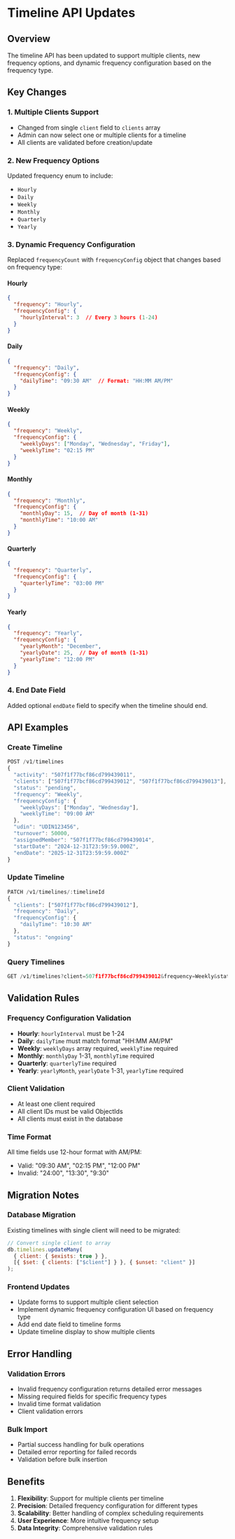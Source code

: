 # Timeline API Updates

## Overview
The timeline API has been updated to support multiple clients, new frequency options, and dynamic frequency configuration based on the frequency type.

## Key Changes

### 1. Multiple Clients Support
- Changed from single `client` field to `clients` array
- Admin can now select one or multiple clients for a timeline
- All clients are validated before creation/update

### 2. New Frequency Options
Updated frequency enum to include:
- `Hourly`
- `Daily` 
- `Weekly`
- `Monthly`
- `Quarterly`
- `Yearly`

### 3. Dynamic Frequency Configuration
Replaced `frequencyCount` with `frequencyConfig` object that changes based on frequency type:

#### Hourly
```json
{
  "frequency": "Hourly",
  "frequencyConfig": {
    "hourlyInterval": 3  // Every 3 hours (1-24)
  }
}
```

#### Daily
```json
{
  "frequency": "Daily",
  "frequencyConfig": {
    "dailyTime": "09:30 AM"  // Format: "HH:MM AM/PM"
  }
}
```

#### Weekly
```json
{
  "frequency": "Weekly",
  "frequencyConfig": {
    "weeklyDays": ["Monday", "Wednesday", "Friday"],
    "weeklyTime": "02:15 PM"
  }
}
```

#### Monthly
```json
{
  "frequency": "Monthly",
  "frequencyConfig": {
    "monthlyDay": 15,  // Day of month (1-31)
    "monthlyTime": "10:00 AM"
  }
}
```

#### Quarterly
```json
{
  "frequency": "Quarterly",
  "frequencyConfig": {
    "quarterlyTime": "03:00 PM"
  }
}
```

#### Yearly
```json
{
  "frequency": "Yearly",
  "frequencyConfig": {
    "yearlyMonth": "December",
    "yearlyDate": 25,  // Day of month (1-31)
    "yearlyTime": "12:00 PM"
  }
}
```

### 4. End Date Field
Added optional `endDate` field to specify when the timeline should end.

## API Examples

### Create Timeline
```javascript
POST /v1/timelines
{
  "activity": "507f1f77bcf86cd799439011",
  "clients": ["507f1f77bcf86cd799439012", "507f1f77bcf86cd799439013"],
  "status": "pending",
  "frequency": "Weekly",
  "frequencyConfig": {
    "weeklyDays": ["Monday", "Wednesday"],
    "weeklyTime": "09:00 AM"
  },
  "udin": "UDIN123456",
  "turnover": 50000,
  "assignedMember": "507f1f77bcf86cd799439014",
  "startDate": "2024-12-31T23:59:59.000Z",
  "endDate": "2025-12-31T23:59:59.000Z"
}
```

### Update Timeline
```javascript
PATCH /v1/timelines/:timelineId
{
  "clients": ["507f1f77bcf86cd799439012"],
  "frequency": "Daily",
  "frequencyConfig": {
    "dailyTime": "10:30 AM"
  },
  "status": "ongoing"
}
```

### Query Timelines
```javascript
GET /v1/timelines?client=507f1f77bcf86cd799439012&frequency=Weekly&status=pending
```

## Validation Rules

### Frequency Configuration Validation
- **Hourly**: `hourlyInterval` must be 1-24
- **Daily**: `dailyTime` must match format "HH:MM AM/PM"
- **Weekly**: `weeklyDays` array required, `weeklyTime` required
- **Monthly**: `monthlyDay` 1-31, `monthlyTime` required
- **Quarterly**: `quarterlyTime` required
- **Yearly**: `yearlyMonth`, `yearlyDate` 1-31, `yearlyTime` required

### Client Validation
- At least one client required
- All client IDs must be valid ObjectIds
- All clients must exist in the database

### Time Format
All time fields use 12-hour format with AM/PM:
- Valid: "09:30 AM", "02:15 PM", "12:00 PM"
- Invalid: "24:00", "13:30", "9:30"

## Migration Notes

### Database Migration
Existing timelines with single client will need to be migrated:
```javascript
// Convert single client to array
db.timelines.updateMany(
  { client: { $exists: true } },
  [{ $set: { clients: ["$client"] } }, { $unset: "client" }]
);
```

### Frontend Updates
- Update forms to support multiple client selection
- Implement dynamic frequency configuration UI based on frequency type
- Add end date field to timeline forms
- Update timeline display to show multiple clients

## Error Handling

### Validation Errors
- Invalid frequency configuration returns detailed error messages
- Missing required fields for specific frequency types
- Invalid time format validation
- Client validation errors

### Bulk Import
- Partial success handling for bulk operations
- Detailed error reporting for failed records
- Validation before bulk insertion

## Benefits

1. **Flexibility**: Support for multiple clients per timeline
2. **Precision**: Detailed frequency configuration for different types
3. **Scalability**: Better handling of complex scheduling requirements
4. **User Experience**: More intuitive frequency setup
5. **Data Integrity**: Comprehensive validation rules 